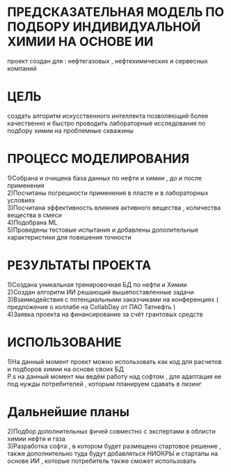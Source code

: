 # ПРЕДСКАЗАТЕЛЬНАЯ МОДЕЛЬ ПО ПОДБОРУ ИНДИВИДУАЛЬНОЙ ХИМИИ НА ОСНОВЕ ИИ
проект создан для : нефтегазовых , нефтехимических и сервесных компаний
# ЦЕЛЬ 
создать алгоритм искусственного интеллекта позволяющий более качественно и быстро проводить лабораторные исследования по подбору химии на проблемные скважины
# ПРОЦЕСС МОДЕЛИРОВАНИЯ 
1)Собрана и очищена база данных по нефти и химии , до и после применения       
2)Посчитаны погрешности применения в пласте и в лабораторных условиях       
3)Посчитана эффективность влияния активного вещества , количества вещества в смеси           
4)Подобрана ML                                            
5)Проведены тестовые испытания и добавлены дополительные характеристики для повешения точности         
# РЕЗУЛЬТАТЫ ПРОЕКТА
1)Создана уникальная тренировочная БД по нефти и Химии      
2)Создан алгоритм ИИ решающий вышепоставленные задачи        
3)Взаимодействия с потенциальными заказчиками на конференциях ( предложение о коллабе на CollabDay от ПАО Татнефть )    
4)Заявка проекта на финансирование за счёт грантовых средств     
# ИСПОЛЬЗОВАНИЕ
1)На данный момент проект можно использовать как код для расчетов и подборов химии на основе своих БД    
 P.s на данный момент мы ведём работу над софтом , для адаптация  ее под нужды потребителей , которым планируем сдавать в лизинг
# Дальнейшие планы        
2)Подбор дополнительных фичей совместно с экспертами в облисти химии нефти и газа           
3)Разработка софта , в котором будет размещено стартовое решение , также дополнительно туда будут добавляться НИОКРЫ и стартапы на основе ИИ , которые потребитель также сможет использовать 
